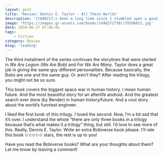```yaml
---
layout: post
title: 'Review: Dennis E. Taylor - All These Worlds'
description: 'It&#8217;s been a long time since I stumbled upon a good story. One that really grips you, you know? I found it in the Bobiverse. Not in book one. Not in book two either. In the entire trilogy.  I just had to read the third book. I needed to know how the Bobiverse would transform. After the Bobs have told me their story, my time has come. Here&#8217;s my review.'
image: 'https://images.gr-assets.com/books/1498271736l/35506021.jpg'
date: 2018-06-27 07:06:01
tags:
    - Fiction
category: Review
blog: 'reading'
---
```

The third instalment of the series continues the storylines that were started in <em>We Are Legion (We Are Bob)</em> and <em>For We Are Many</em>. Taylor does a great job in giving the same guy different personalities. Because basically, the Bobs are one and the same guy. Or aren&#8217;t they? After reading the trilogy, you might not be so sure.

This book covers the biggest space war in human history. I mean human future. And the most beautiful story for an afterlife android. And the greatest search ever done (by Bender) in human history/future. And a cool story about the world&#8217;s funniest engineer.

I liked the first book of this trilogy. I loved the second. Now, I&#8217;m a bit sad that it&#8217;s over. I understand the whole &#8220;there are only three books in a trilogy because that&#8217;s what makes it a trilogy&#8221; thing, but still. I&#8217;d love to see more of this. Really, Dennis E. Taylor. Write an extra Bobiverse book please. I&#8217;ll rate this book ✩✩✩✩✩ stars, the rest is up to you!

Have you read the Bobiverse books? What are your thoughts about them? Let me know by leaving a comment!